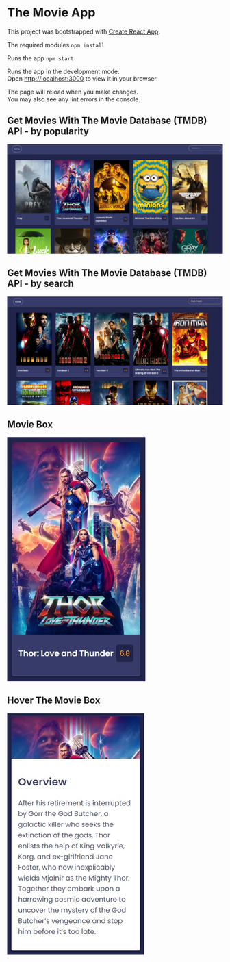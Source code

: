 # The Movie App

This project was bootstrapped with [Create React App](https://github.com/facebook/create-react-app).

The required modules
`npm install`

Runs the app
`npm start`

Runs the app in the development mode.\
Open [http://localhost:3000](http://localhost:3000) to view it in your browser.

The page will reload when you make changes.\
You may also see any lint errors in the console.

## Get Movies With The Movie Database (TMDB) API - by popularity

![home](public\movies_home.jpg)

## Get Movies With The Movie Database (TMDB) API - by search

![search](public\movies_search.jpg)

## Movie Box

![movie](public\movies_movie.jpg)

## Hover The Movie Box

![hover movie](public\movies_hover.jpg)